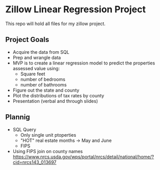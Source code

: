 # Zillow Linear Regression Project
This repo will hold all files for my zillow project.

## Project Goals
- Acquire the data from SQL
- Prep and wrangle data
- MVP is to create a linear regression model to predict the properties assessed value using:
    - Square feet
    - number of bedrooms
    - number of bathrooms
- Figure out the state and county
- Plot the distributions of tax rates by county
- Presentation (verbal and through slides)

## Plannig
- SQL Query
    - Only single unit ptoperties
    - "HOT" real estate months -> May and June
    - FIPS
- Using FIPS join on county names
https://www.nrcs.usda.gov/wps/portal/nrcs/detail/national/home/?cid=nrcs143_013697